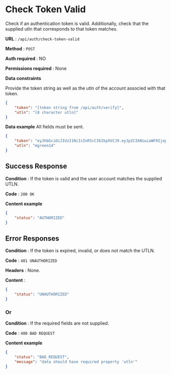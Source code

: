 # Check Token Valid

Check if an authentication token is valid. Additionally, check that the supplied utln that corresponds to that token matches.

**URL** : `/api/auth/check-token-valid`

**Method** : `POST`

**Auth required** : NO

**Permissions required** : None

**Data constraints**

Provide the token string as well as the utln of the account associed with that token.

```json
{
    "token": "[token string from /api/auth/verify]",
    "utln": "[8 character utln]"
}
```

**Data example** All fields must be sent.

```json
{
    "token": "eyJhbGciOiJIUzI1NiIsInR5cCI6IkpXVCJ9.eyJpZCI6NiwiaWF0IjopNTQwNDAyNDA0LCJleHAiOjE1NzE5NDI0MDR9.fjEgYTiGlnAEDYUlSR6SPgKWT1f3d2JfJ4Cjjyt-KkI",
    "utln": "mgreen14"
}
```

## Success Response

**Condition** : If the token is valid and the user account matches the supplied UTLN.

**Code** : `200 OK`

**Content example**

```json
{
    "status": "AUTHORIZED"
}
```

## Error Responses

**Condition** : If the token is expired, invalid, or does not match the UTLN.

**Code** : `401 UNAUTHORIZED`

**Headers** : None.

**Content** :
```json
{
    "status": "UNAUTHORIZED"
}
```

### Or

**Condition** : If the required fields are not supplied.

**Code** : `400 BAD REQUEST`

**Content example**

```json
{
    "status": "BAD_REQUEST",
    "message": "data should have required property 'utln'"
}
```
